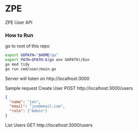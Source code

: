 # ZPE

ZPE User API

### How to Run

go to root of this repo

```bash
export GOPATH="$HOME/go"
export PATH=$PATH:$(go env GOPATH)/bin
go mod tidy
go run cmd/user/main.go
```

Server will listen on http://localhost:3000

Sample request
Create User
POST http://localhost:3000/users

```json
{
  "name": "jon",
  "email": "jon@email.com",
  "role": ["Admin"]
}
```


List Users 
GET http://localhost:3000/users
